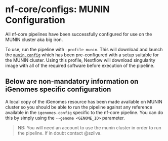 # nf-core/configs: MUNIN Configuration

All nf-core pipelines have been successfully configured for use on the MUNIN cluster aka big iron.

To use, run the pipeline with `-profile munin`. This will download and launch the [`munin.config`](../conf/munin.config) which has been pre-configured with a setup suitable for the MUNIN cluster. Using this profile, Nextflow will download singularity image with all of the required software before execution of the pipeline.

## Below are non-mandatory information on iGenomes specific configuration

A local copy of the iGenomes resource has been made available on MUNIN cluster so you should be able to run the pipeline against any reference available in the `igenomes.config` specific to the nf-core pipeline.
You can do this by simply using the `--genome <GENOME_ID>` parameter.

>NB: You will need an account to use the munin cluster in order to run the pipeline. If in doubt contact @szilva.